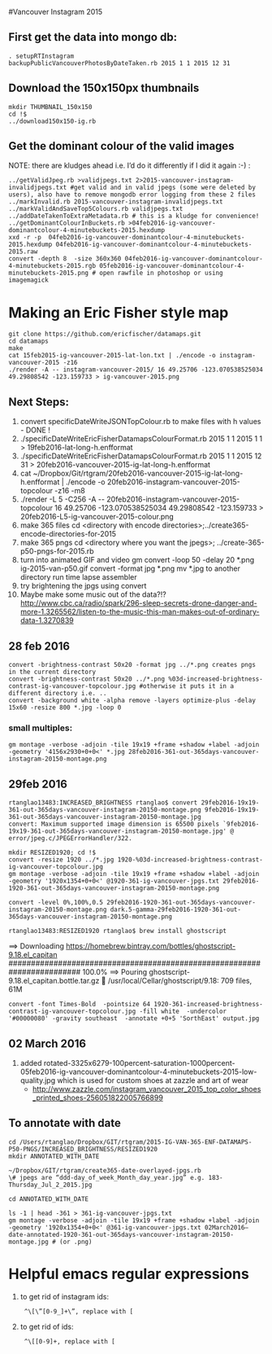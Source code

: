 #Vancouver Instagram 2015

## First get the data into mongo db:

    . setupRTInstagram
    backupPublicVancouverPhotosByDateTaken.rb 2015 1 1 2015 12 31

## Download the 150x150px thumbnails
    mkdir THUMBNAIL_150x150
    cd !$
    ../download150x150-ig.rb

## Get the dominant colour of the valid images
NOTE: there are kludges ahead i.e. I’d do it differently if I did it again :-) :
 
    ../getValidJpeg.rb >validjpegs.txt 2>2015-vancouver-instagram-invalidjpegs.txt #get valid and in valid jpegs (some were deleted by users), also have to remove mongodb error logging from these 2 files
    ../markInvalid.rb 2015-vancouver-instagram-invalidjpegs.txt
    ../markValidAndSaveTop5Colours.rb validjpegs.txt
    ../addDateTakenToExtraMetadata.rb # this is a kludge for convenience!
    ../getDominantColourInBuckets.rb >04feb2016-ig-vancouver-dominantcolour-4-minutebuckets-2015.hexdump
    xxd -r -p  04feb2016-ig-vancouver-dominantcolour-4-minutebuckets-2015.hexdump 04feb2016-ig-vancouver-dominantcolour-4-minutebuckets-2015.raw
    convert -depth 8  -size 360x360 04feb2016-ig-vancouver-dominantcolour-4-minutebuckets-2015.rgb 05feb2016-ig-vancouver-dominantcolour-4-minutebuckets-2015.png # open rawfile in photoshop or using imagemagick
    
# Making an Eric Fisher style map
   
    git clone https://github.com/ericfischer/datamaps.git
    cd datamaps
    make
    cat 15feb2015-ig-vancouver-2015-lat-lon.txt | ./encode -o instagram-vancouver-2015 -z16
    ./render -A -- instagram-vancouver-2015/ 16 49.25706 -123.070538525034 49.29808542 -123.159733 > ig-vancouver-2015.png
    
## Next Steps: 

1. convert specificDateWriteJSONTopColour.rb to make files with h values - DONE !
2. ./specificDateWriteEricFisherDatamapsColourFormat.rb 2015 1 1 2015 1 1 > 19feb2016-lat-long-h.enfformat
3. ./specificDateWriteEricFisherDatamapsColourFormat.rb 2015 1 1 2015 12 31 > 20feb2016-vancouver-2015-ig-lat-long-h.enfformat
4. cat ~/Dropbox/Git/rtgram/20feb2016-vancouver-2015-ig-lat-long-h.enfformat | ./encode -o 20feb2016-instagram-vancouver-2015-topcolour -z16 -m8
5. ./render -L 5 -C256 -A -- 20feb2016-instagram-vancouver-2015-topcolour 16 49.25706 -123.070538525034 49.29808542 -123.159733 > 20feb2016-L5-ig-vancouver-2015-colour.png
1. make 365 files
 cd &lt;directory with encode directories>;../create365-encode-directories-for-2015
1. make 365 pngs 
 cd &lt;directory where you want the jpegs>; ../create-365-p50-pngs-for-2015.rb
1. turn into animated GIF and video 
 gm convert -loop 50 -delay 20 *.png ig-2015-van-p50.gif
 convert -format jpg *.png
 mv *.jpg to another directory
 run time lapse assembler 
1. try brightening the jpgs using convert
2. Maybe make some music out of the data?!? http://www.cbc.ca/radio/spark/296-sleep-secrets-drone-danger-and-more-1.3265562/listen-to-the-music-this-man-makes-out-of-ordinary-data-1.3270839

## 28 feb 2016 

    convert -brightness-contrast 50x20 -format jpg ../*.png creates pngs in the current directory
    convert -brightness-contrast 50x20 ../*.png %03d-increased-brightness-contrast-ig-vancouver-topcolour.jpg #otherwise it puts it in a different directory i.e. ..
    convert -background white -alpha remove -layers optimize-plus -delay 15x60 -resize 800 *.jpg -loop 0
### small multiples:

    gm montage -verbose -adjoin -tile 19x19 +frame +shadow +label -adjoin -geometry '4156x2930+0+0<' *.jpg 28feb2016-361-out-365days-vancouver-instagram-20150-montage.png
## 29feb 2016 

    rtanglao13483:INCREASED_BRIGHTNESS rtanglao$ convert 29feb2016-19x19-361-out-365days-vancouver-instagram-20150-montage.png 9feb2016-19x19-361-out-365days-vancouver-instagram-20150-montage.jpg
    convert: Maximum supported image dimension is 65500 pixels `9feb2016-19x19-361-out-365days-vancouver-instagram-20150-montage.jpg' @ error/jpeg.c/JPEGErrorHandler/322.

    mkdir RESIZED1920; cd !$
    convert -resize 1920 ../*.jpg 1920-%03d-increased-brightness-contrast-ig-vancouver-topcolour.jpg
    gm montage -verbose -adjoin -tile 19x19 +frame +shadow +label -adjoin -geometry '1920x1354+0+0<' @1920-361-ig-vancouver-jpgs.txt 29feb2016-1920-361-out-365days-vancouver-instagram-20150-montage.png

    convert -level 0%,100%,0.5 29feb2016-1920-361-out-365days-vancouver-instagram-20150-montage.png dark.5-gamma-29feb2016-1920-361-out-365days-vancouver-instagram-20150-montage.png

    rtanglao13483:RESIZED1920 rtanglao$ brew install ghostscript
==> Downloading https://homebrew.bintray.com/bottles/ghostscript-9.18.el_capitan
######################################################################## 100.0%
==> Pouring ghostscript-9.18.el_capitan.bottle.tar.gz
🍺  /usr/local/Cellar/ghostscript/9.18: 709 files, 61M

    convert -font Times-Bold  -pointsize 64 1920-361-increased-brightness-contrast-ig-vancouver-topcolour.jpg -fill white  -undercolor '#00000080' -gravity southeast  -annotate +0+5 'SorthEast' output.jpg 

## 02 March 2016
1. added rotated-3325x6279-100percent-saturation-1000percent-05feb2016-ig-vancouver-dominantcolour-4-minutebuckets-2015-low-quality.jpg which is used for custom shoes at zazzle and art of wear
	* http://www.zazzle.com/instagram_vancouver_2015_top_color_shoes_printed_shoes-256051822005766899
## To annotate with date

    cd /Users/rtanglao/Dropbox/GIT/rtgram/2015-IG-VAN-365-ENF-DATAMAPS-P50-PNGS/INCREASED_BRIGHTNESS/RESIZED1920
    mkdir ANNOTATED_WITH_DATE
    
    ~/Dropbox/GIT/rtgram/create365-date-overlayed-jpgs.rb
    \# jpegs are “ddd-day_of_week_Month_day_year.jpg” e.g. 183-Thursday_Jul_2_2015.jpg
    
    cd ANNOTATED_WITH_DATE
    
    ls -1 | head -361 > 361-ig-vancouver-jpgs.txt
    gm montage -verbose -adjoin -tile 19x19 +frame +shadow +label -adjoin -geometry '1920x1354+0+0<' @361-ig-vancouver-jpgs.txt 02March2016–date-annotated-1920-361-out-365days-vancouver-instagram-20150-montage.jpg # (or .png)

  
    
# Helpful emacs regular expressions

 1. to get rid of instagram ids:
     
         ^\[\”[0-9_]+\”, replace with [
         
 1. to get rid of ids:
     
         ^\[[0-9]+, replace with [
     

